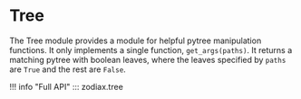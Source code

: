 # Tree

The Tree module provides a module for helpful pytree manipulation functions. It only implements a single function, `get_args(paths)`. It returns a matching pytree with boolean leaves, where the leaves specified by `paths` are `True` and the rest are `False`.

!!! info "Full API"
    ::: zodiax.tree